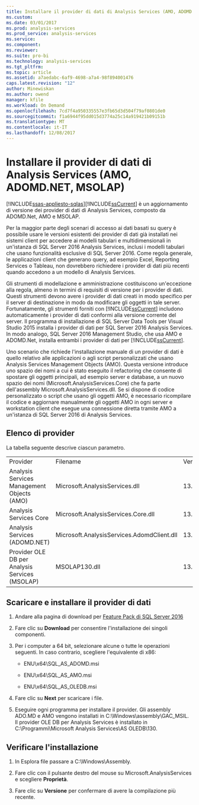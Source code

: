 ```yaml
---
title: Installare il provider di dati di Analysis Services (AMO, ADOMD.NET, MSOLAP) | Documenti Microsoft
ms.custom: 
ms.date: 03/01/2017
ms.prod: analysis-services
ms.prod_service: analysis-services
ms.service: 
ms.component: 
ms.reviewer: 
ms.suite: pro-bi
ms.technology: analysis-services
ms.tgt_pltfrm: 
ms.topic: article
ms.assetid: a7aedabc-6af9-4698-a7a4-98f894001476
caps.latest.revision: "12"
author: Minewiskan
ms.author: owend
manager: kfile
ms.workload: On Demand
ms.openlocfilehash: 7cd7f4a950335557e3fb65d3d504f79af0801de0
ms.sourcegitcommit: f1a6944f95dd015d3774a25c14a919421b09151b
ms.translationtype: MT
ms.contentlocale: it-IT
ms.lasthandoff: 12/08/2017
---
```

# <a name="install-analysis-services-data-providers-amo-adomdnet-msolap"></a>Installare il provider di dati di Analysis Services (AMO, ADOMD.NET, MSOLAP)
[!INCLUDE[ssas-appliesto-sqlas](../../../includes/ssas-appliesto-sqlas.md)][!INCLUDE[ssCurrent](../../../includes/sscurrent-md.md)] è un aggiornamento di versione dei provider di dati di Analysis Services, composto da ADOMD.Net, AMO e MSOLAP.  
  
 Per la maggior parte degli scenari di accesso ai dati basati su query è possibile usare le versioni esistenti dei provider di dati già installati nei sistemi client per accedere ai modelli tabulari e multidimensionali in un'istanza di SQL Server 2016 Analysis Services, inclusi i modelli tabulari che usano funzionalità esclusive di SQL Server 2016. Come regola generale, le applicazioni client che generano query, ad esempio Excel, Reporting Services o Tableau, non dovrebbero richiedere i provider di dati più recenti quando accedono a un modello di Analysis Services.  
  
 Gli strumenti di modellazione e amministrazione costituiscono un'eccezione alla regola, almeno in termini di requisiti di versione per i provider di dati. Questi strumenti devono avere i provider di dati creati in modo specifico per il server di destinazione in modo da modificare gli oggetti in tale server. Fortunatamente, gli strumenti forniti con [!INCLUDE[ssCurrent](../../../includes/sscurrent-md.md)] includono automaticamente i provider di dati conformi alla versione corrente del server.  Il programma di installazione di SQL Server Data Tools per Visual Studio 2015 installa i provider di dati per SQL Server 2016 Analysis Services. In modo analogo, SQL Server 2016 Management Studio, che usa AMO e ADOMD.Net, installa entrambi i provider di dati per [!INCLUDE[ssCurrent](../../../includes/sscurrent-md.md)].  
  
 Uno scenario che richiede l'installazione manuale di un provider di dati è quello relativo alle applicazioni o agli script personalizzati che usano Analysis Services Management Objects (AMO). Questa versione introduce uno spazio dei nomi a cui è stato eseguito il refactoring che consente di spostare gli oggetti principali, ad esempio server e database, a un nuovo spazio dei nomi (Microsoft.AnalysisServices.Core) che fa parte dell'assembly Microsoft.AnalysisServices.dll. Se si dispone di codice personalizzato o script che usano gli oggetti AMO, è necessario ricompilare il codice e aggiornare manualmente gli oggetti AMO in ogni server e workstation client che esegue una connessione diretta tramite AMO a un'istanza di SQL Server 2016 di Analysis Services.  
  
## <a name="provider-list"></a>Elenco di provider  
 La tabella seguente descrive ciascun parametro.  
  
||||  
|-|-|-|  
|Provider|Filename|Version|  
|Analysis Services Management Objects (AMO)|Microsoft.AnalysisServices.dll|13.0.0.0|  
|Analysis Services Core|Microsoft.AnalysisServices.Core.dll|13.0.0.0|  
|Analysis Services (ADOMD.NET)|Microsoft.AnalysisServices.AdomdClient.dll|13.0.0.0|  
|Provider OLE DB per Analysis Services (MSOLAP)|MSOLAP130.dll|13.0.0.0|  
  
## <a name="download-and-install-data-provider"></a>Scaricare e installare il provider di dati  
  
1.  Andare alla pagina di download per [Feature Pack di SQL Server 2016](http://go.microsoft.com/fwlink/?LinkID=398150)  
  
2.  Fare clic su **Download** per consentire l'installazione dei singoli componenti.  
  
3.  Per i computer a 64 bit, selezionare alcune o tutte le operazioni seguenti. In caso contrario, scegliere l'equivalente di x86:  
  
    -   ENU\x64\SQL_AS_ADOMD.msi  
  
    -   ENU\x64\SQL_AS_AMO.msi  
  
    -   ENU\x64\SQL_AS_OLEDB.msi  
  
4.  Fare clic su **Next** per scaricare i file.  
  
5.  Eseguire ogni programma per installare il provider. Gli assembly ADO.MD e AMO vengono installati in C:\Windows\assembly\GAC_MSIL. Il provider OLE DB per Analysis Services è installato in C:\Programmi\Microsoft Analysis Services\AS OLEDB\130.  
  
## <a name="verify-installation"></a>Verificare l'installazione  
  
1.  In Esplora file passare a C:\Windows\Assembly.  
  
2.  Fare clic con il pulsante destro del mouse su Microsoft.AnalysisServices e scegliere **Proprietà**.  
  
3.  Fare clic su **Versione** per confermare di avere la compilazione più recente.  
  
  
